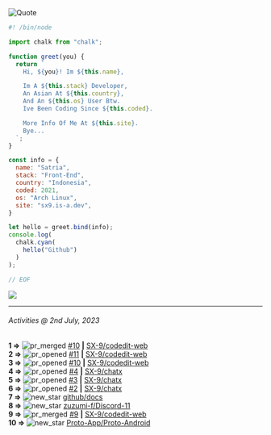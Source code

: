 <picture>
  <source media="(prefers-color-scheme: dark)" srcset="https://readme-typing-svg.herokuapp.com?font=Fira+Code&pause=1000&color=90D1F7&repeat=false&width=435&lines=%22Programming+Is+Painful+And+Fun%22">
  <source media="(prefers-color-scheme: light)" srcset="https://readme-typing-svg.herokuapp.com?font=Fira+Code&pause=1000&color=000000&repeat=false&width=435&lines=F*ck+You+Light+Mode+User;%22Programming+Is+Painful+And+Fun%22">
  <img alt="Quote">
</picture>

```js
#! /bin/node

import chalk from "chalk";

function greet(you) {
  return `
    Hi, ${you}! Im ${this.name},

    Im A ${this.stack} Developer,
    An Asian At ${this.country},
    And An ${this.os} User Btw.
    Ive Been Coding Since ${this.coded}.

    More Info Of Me At ${this.site}.
    Bye...
  `;
}

const info = {
  name: "Satria",
  stack: "Front-End",
  country: "Indonesia",
  coded: 2021,
  os: "Arch Linux",
  site: "sx9.is-a.dev",
}

let hello = greet.bind(info);
console.log(
  chalk.cyan(
    hello("Github")
  )
);

// EOF
```

![](https://skillicons.dev/icons?i=md,py,raspberrypi,replit,twitter,neovim,ts,vercel,bash,html,css,js,discord,express,git,github,vite,vue,firebase,linux,nodejs,vscode&theme=light&perline=11)

---

<!--RECENT_ACTIVITY:last_update-->
###### Activities @ 2nd July, 2023
<!--RECENT_ACTIVITY:last_update_end-->

<!--RECENT_ACTIVITY:start-->
**1 =>** ![pr_merged](https://cdn.jsdelivr.net/gh/Readme-Workflows/Readme-Icons@main/icons/octicons/PullRequestMerged.svg) [#10](https://github.com/SX-9/codedit-web/pull/10) **|** [SX-9/codedit-web](https://github.com/SX-9/codedit-web)<br>
**2 =>** ![pr_opened](https://cdn.jsdelivr.net/gh/Readme-Workflows/Readme-Icons@main/icons/octicons/PullRequestOpened.svg) [#11](https://github.com/SX-9/codedit-web/pull/11) **|** [SX-9/codedit-web](https://github.com/SX-9/codedit-web)<br>
**3 =>** ![pr_opened](https://cdn.jsdelivr.net/gh/Readme-Workflows/Readme-Icons@main/icons/octicons/PullRequestOpened.svg) [#10](https://github.com/SX-9/codedit-web/pull/10) **|** [SX-9/codedit-web](https://github.com/SX-9/codedit-web)<br>
**4 =>** ![pr_opened](https://cdn.jsdelivr.net/gh/Readme-Workflows/Readme-Icons@main/icons/octicons/PullRequestOpened.svg) [#4](https://github.com/SX-9/chatx/pull/4) **|** [SX-9/chatx](https://github.com/SX-9/chatx)<br>
**5 =>** ![pr_opened](https://cdn.jsdelivr.net/gh/Readme-Workflows/Readme-Icons@main/icons/octicons/PullRequestOpened.svg) [#3](https://github.com/SX-9/chatx/pull/3) **|** [SX-9/chatx](https://github.com/SX-9/chatx)<br>
**6 =>** ![pr_opened](https://cdn.jsdelivr.net/gh/Readme-Workflows/Readme-Icons@main/icons/octicons/PullRequestOpened.svg) [#2](https://github.com/SX-9/chatx/pull/2) **|** [SX-9/chatx](https://github.com/SX-9/chatx)<br>
**7 =>** ![new_star](https://cdn.jsdelivr.net/gh/Readme-Workflows/Readme-Icons@main/icons/octicons/StarredRepositoryYellow.svg) [github/docs](https://github.com/github/docs)<br>
**8 =>** ![new_star](https://cdn.jsdelivr.net/gh/Readme-Workflows/Readme-Icons@main/icons/octicons/StarredRepositoryYellow.svg) [zuzumi-f/Discord-11](https://github.com/zuzumi-f/Discord-11)<br>
**9 =>** ![pr_merged](https://cdn.jsdelivr.net/gh/Readme-Workflows/Readme-Icons@main/icons/octicons/PullRequestMerged.svg) [#9](https://github.com/SX-9/codedit-web/pull/9) **|** [SX-9/codedit-web](https://github.com/SX-9/codedit-web)<br>
**10 =>** ![new_star](https://cdn.jsdelivr.net/gh/Readme-Workflows/Readme-Icons@main/icons/octicons/StarredRepositoryYellow.svg) [Proto-App/Proto-Android](https://github.com/Proto-App/Proto-Android)<br>
<!--RECENT_ACTIVITY:end-->
